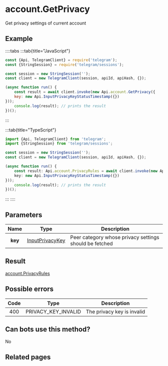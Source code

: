 # account.GetPrivacy

Get privacy settings of current account



## Example

::::tabs
:::tab{title="JavaScript"}
```js
const {Api, TelegramClient} = require('telegram');
const {StringSession} = require('telegram/sessions');

const session = new StringSession('');
const client = new TelegramClient(session, apiId, apiHash, {});

(async function run() {
    const result = await client.invoke(new Api.account.GetPrivacy({
    key: new Api.InputPrivacyKeyStatusTimestamp({})
}));
    console.log(result); // prints the result
})();
```
:::

:::tab{title="TypeScript"}
```ts
import {Api, TelegramClient} from 'telegram';
import {StringSession} from 'telegram/sessions';

const session = new StringSession('');
const client = new TelegramClient(session, apiId, apiHash, {});

(async function run() {
    const result: Api.account.PrivacyRules = await client.invoke(new Api.account.GetPrivacy({
    key: new Api.InputPrivacyKeyStatusTimestamp({})
}));
    console.log(result); // prints the result
})();
```
:::
::::



## Parameters

| Name | Type | Description |
| :--: | ---- | ----------- |
| **key** | [InputPrivacyKey](https://core.telegram.org/type/InputPrivacyKey) | Peer category whose privacy settings should be fetched 


## Result

[account.PrivacyRules](https://core.telegram.org/type/account.PrivacyRules)



## Possible errors

| Code | Type | Description |
| :--: | ---- | ----------- |
| 400 | PRIVACY\_KEY\_INVALID | The privacy key is invalid 


## Can bots use this method?

No

## Related pages


